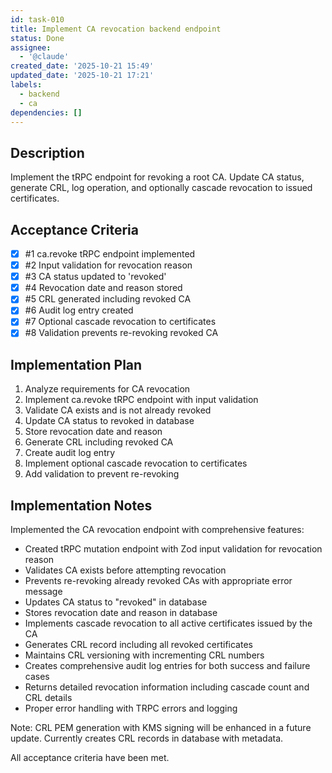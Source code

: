 ```yaml
---
id: task-010
title: Implement CA revocation backend endpoint
status: Done
assignee:
  - '@claude'
created_date: '2025-10-21 15:49'
updated_date: '2025-10-21 17:21'
labels:
  - backend
  - ca
dependencies: []
---
```


## Description

<!-- SECTION:DESCRIPTION:BEGIN -->
Implement the tRPC endpoint for revoking a root CA. Update CA status, generate CRL, log operation, and optionally cascade revocation to issued certificates.
<!-- SECTION:DESCRIPTION:END -->

## Acceptance Criteria
<!-- AC:BEGIN -->
- [x] #1 ca.revoke tRPC endpoint implemented
- [x] #2 Input validation for revocation reason
- [x] #3 CA status updated to 'revoked'
- [x] #4 Revocation date and reason stored
- [x] #5 CRL generated including revoked CA
- [x] #6 Audit log entry created
- [x] #7 Optional cascade revocation to certificates
- [x] #8 Validation prevents re-revoking revoked CA
<!-- AC:END -->

## Implementation Plan

<!-- SECTION:PLAN:BEGIN -->
1. Analyze requirements for CA revocation
2. Implement ca.revoke tRPC endpoint with input validation
3. Validate CA exists and is not already revoked
4. Update CA status to revoked in database
5. Store revocation date and reason
6. Generate CRL including revoked CA
7. Create audit log entry
8. Implement optional cascade revocation to certificates
9. Add validation to prevent re-revoking
<!-- SECTION:PLAN:END -->

## Implementation Notes

<!-- SECTION:NOTES:BEGIN -->
Implemented the CA revocation endpoint with comprehensive features:

- Created tRPC mutation endpoint with Zod input validation for revocation reason
- Validates CA exists before attempting revocation
- Prevents re-revoking already revoked CAs with appropriate error message
- Updates CA status to "revoked" in database
- Stores revocation date and reason in database
- Implements cascade revocation to all active certificates issued by the CA
- Generates CRL record including all revoked certificates
- Maintains CRL versioning with incrementing CRL numbers
- Creates comprehensive audit log entries for both success and failure cases
- Returns detailed revocation information including cascade count and CRL details
- Proper error handling with TRPC errors and logging

Note: CRL PEM generation with KMS signing will be enhanced in a future update. Currently creates CRL records in database with metadata.

All acceptance criteria have been met.
<!-- SECTION:NOTES:END -->
